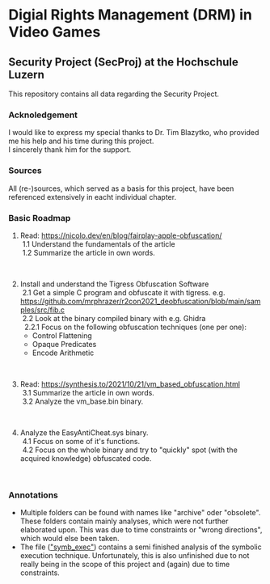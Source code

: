 # Digial Rights Management (DRM) in Video Games
## Security Project (SecProj) at the Hochschule Luzern
This repository contains all data regarding the Security Project.

### Acknoledgement
I would like to express my special thanks to Dr. Tim Blazytko, who provided me his help and his time during this project.<br>
I sincerely thank him for the support.  

### Sources
All (re-)sources, which served as a basis for this project, have been referenced extensively in eacht individual chapter. 

### Basic Roadmap
1. Read: https://nicolo.dev/en/blog/fairplay-apple-obfuscation/
<br>&nbsp;1.1 Understand the fundamentals of the article
<br>&nbsp;1.2 Summarize the article in own words.
<br>

2. Install and understand the Tigress Obfuscation Software
<br>&nbsp;2.1 Get a simple C program and obfuscate it with tigress. e.g. https://github.com/mrphrazer/r2con2021_deobfuscation/blob/main/samples/src/fib.c
<br>&nbsp;2.2 Look at the binary compiled binary with e.g. Ghidra
<br>&nbsp;&nbsp;2.2.1 Focus on the following obfuscation techniques (one per one):
    - Control Flattening
    - Opaque Predicates
    - Encode Arithmetic
<br>

3. Read: https://synthesis.to/2021/10/21/vm_based_obfuscation.html
<br>&nbsp;3.1 Summarize the article in own words.
<br>&nbsp;3.2 Analyze the vm_base.bin binary.
<br>

4. Analyze the EasyAntiCheat.sys binary.
<br>&nbsp;4.1 Focus on some of it's functions.
<br>&nbsp;4.2 Focus on the whole binary and try to "quickly" spot (with the acquired knowledge) obfuscated code.
<br>

### Annotations
- Multiple folders can be found with names like "archive" oder "obsolete". These folders contain mainly analyses, which were not further elaborated upon. This was due to time constraints or "wrong directions", which would else been taken.
- The file (<a href="hslu_secproj/disasm_vm_obfuscators/symb_exec/analysis.md">"symb_exec"</a>) contains a semi finished analysis of the symbolic execution technique. Unfortunately, this is also unfinished due to not really being in the scope of this project and (again) due to time constraints.
